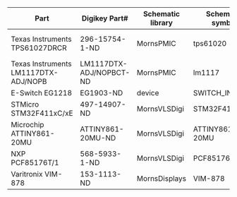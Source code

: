 | Part | Digikey Part# | Schematic library | Schematic symbol | Footprint library | Footprint |
| --- | --- | --- | --- | --- | --- |
| Texas Instruments TPS61027DRCR | 296-15754-1-ND | MornsPMIC | tps61020 | Morn_SMD_NoLeads | S-PVSON-N10 |
| Texas Instruments LM1117DTX-ADJ/NOPB | LM1117DTX-ADJ/NOPBCT-ND | MornsPMIC | lm1117 | TO_SOT_Packages_SMD | TO-252-2Lead |
| E-Switch EG1218 | EG1903-ND | device | SWITCH_INV | Morn_Mechanical | EG1218 |
| STMicro STM32F411xC/xE | 497-14907-ND | MornsVLSDigi | STM32F411xC/xE | ? | ? |
| Microchip ATTINY861-20MU | ATTINY861-20MU-ND | MornsVLSDigi | ATTINY861-20MU | ? | ? |
| NXP PCF85176T/1 | 568-5933-1-ND | MornsVLSDigi | PCF85176T | ? | ? |
| Varitronix VIM-878 | 153-1113-ND | MornsDisplays | VIM-878 | ? | ? |